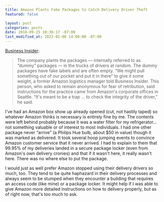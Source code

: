 ```yaml
---
title: Amazon Plants Fake Packages to Catch Delivery Driver Theft
featured: false

layout: post
categories: posts
date: 2018-09-25 10:36:17 -07:00
last_modified_at: 2022-02-06 14:00:00 -07:00
---
```


[Business Insider](https://www.businessinsider.com/amazon-sets-traps-for-drivers-2018-9):

>  The company plants the packages — internally referred to as “dummy” packages — in the trucks of drivers at random. The dummy packages have fake labels and are often empty.
> “We might pull something out of our pocket and put it in there” to give it some weight, a former Amazon logistics manager told Business Insider. This person, who asked to remain anonymous for fear of retribution, said instructions for the practice came from Amazon's corporate offices in Seattle.
> “It's meant to be a trap … to check the integrity of the driver,” he said.

I've had an Amazon box show up already opened (cut, not hastily taped) so whatever Amazon thinks is necessary is entirely fine by me. The contents were left behind probably because it was a water filter for my refrigerator… not something valuable or of interest to most individuals. I had one other package never “arrive” (a Philips Hue bulb, about $50 in value) though it was marked as delivered. It took several hoop jumping events to convince Amazon customer service that it never arrived. I had to explain to them that 99.95% of my deliveries landed in a secure package locker (even from Amazon's own delivery cronies) and that if it wasn't here, it really wasn't here. There was no where else to put the package.

I would just as well prefer Amazon stopped using their delivery drivers so much, too. They tend to be quite haphazard in their delivery processes and always seem to be stumped when they encounter a building that requires an access code (like mine) or a package locker. It might help if I was able to give Amazon more detailed instructions on how to delivery properly, but as of right now, that's too much to ask.


